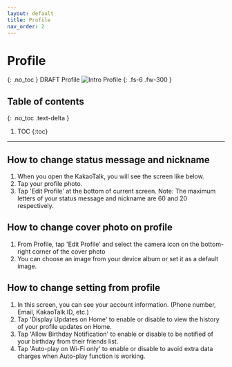 ```yaml
---
layout: default
title: Profile
nav_order: 2
---
```


# Profile
{: .no_toc }
DRAFT Profile
![Intro Profile](https://github.com/jstyle5/KakaoTalk-English-Version-Guide/blob/gh-pages/assets/images/intro-profile.png?raw=true "PROFILE")
{: .fs-6 .fw-300 }

## Table of contents
{: .no_toc .text-delta }

1. TOC
{:toc}

---

## How to change status message and nickname
1. When you open the KakaoTalk, you will see the screen like below.
2. Tap your profile photo.
3. Tap 'Edit Profile' at the bottom of current screen.
Note: The maximum letters of your status message and nickname are 60 and 20 respectively.

## How to change cover photo on profile
1. From Profile, tap 'Edit Profile' and select the camera icon on the bottom-right corner of the cover photo
2. You can choose an image from your device album or set it as a default image.

## How to change setting from profile
1. In this screen, you can see your account information. (Phone number, Email, KakaoTalk ID, etc.)
2. Tap 'Display Updates on Home' to enable or disable to view the history of your profile updates on Home.
3. Tap 'Allow Birthday Notification' to enable or disable to be notified of your birthday from their friends list.
4. Tap 'Auto-play on Wi-Fi only' to enable or disable to avoid extra data charges when Auto-play function is working.
